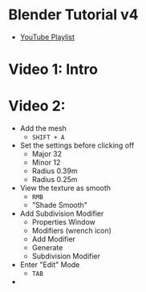 # Blender Tutorial v4

- [YouTube Playlist](https://www.youtube.com/playlist?list=PLjEaoINr3zgEPv5y--4MKpciLaoQYZB1Z)



# Video 1: Intro



# Video 2:

- Add the mesh
  - `SHIFT + A`
- Set the settings before clicking off
  - Major 32
  - Minor 12
  - Radius 0.39m
  - Radius 0.25m
- View the texture as smooth
  - `RMB`
  - "Shade Smooth"
- Add Subdivision Modifier
  - Properties Window
  - Modifiers (wrench icon)
  - Add Modifier
  - Generate
  - Subdivision Modifier
- Enter "Edit" Mode
  - `TAB`
- 








